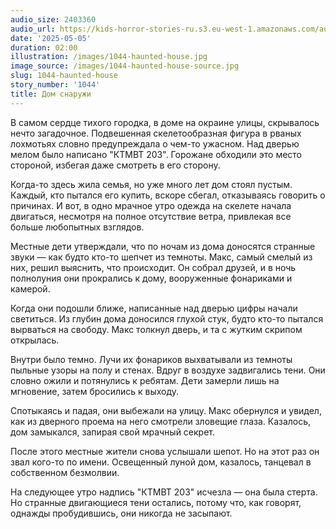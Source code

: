 ```yaml
---
audio_size: 2403360
audio_url: https://kids-horror-stories-ru.s3.eu-west-1.amazonaws.com/audio/1044-haunted-house.mp3
date: '2025-05-05'
duration: 02:00
illustration: /images/1044-haunted-house.jpg
image_source: /images/1044-haunted-house-source.jpg
slug: 1044-haunted-house
story_number: '1044'
title: Дом снаружи
---
```


В самом сердце тихого городка, в доме на окраине улицы, скрывалось нечто загадочное. Подвешенная скелетообразная фигура в рваных лохмотьях словно предупреждала о чем-то ужасном. Над дверью мелом было написано "КТМВТ 203". Горожане обходили это место стороной, избегая даже смотреть в его сторону.

Когда-то здесь жила семья, но уже много лет дом стоял пустым. Каждый, кто пытался его купить, вскоре сбегал, отказываясь говорить о причинах. И вот, в одно мрачное утро одежда на скелете начала двигаться, несмотря на полное отсутствие ветра, привлекая все больше любопытных взглядов.

Местные дети утверждали, что по ночам из дома доносятся странные звуки — как будто кто-то шепчет из темноты. Макс, самый смелый из них, решил выяснить, что происходит. Он собрал друзей, и в ночь полнолуния они прокрались к дому, вооруженные фонариками и камерой.

Когда они подошли ближе, написанные над дверью цифры начали светиться. Из глубин дома доносился глухой стук, будто кто-то пытался вырваться на свободу. Макс толкнул дверь, и та с жутким скрипом открылась.

Внутри было темно. Лучи их фонариков выхватывали из темноты пыльные узоры на полу и стенах. Вдруг в воздухе задвигались тени. Они словно ожили и потянулись к ребятам. Дети замерли лишь на мгновение, затем бросились к выходу.

Спотыкаясь и падая, они выбежали на улицу. Макс обернулся и увидел, как из дверного проема на него смотрели зловещие глаза. Казалось, дом замыкался, запирая свой мрачный секрет.

После этого местные жители снова услышали шепот. Но на этот раз он звал кого-то по имени. Освещенный луной дом, казалось, танцевал в собственном безмолвии.

На следующее утро надпись "КТМВТ 203" исчезла — она была стерта. Но странные двигающиеся тени остались, потому что, как говорят, однажды пробудившись, они никогда не засыпают.